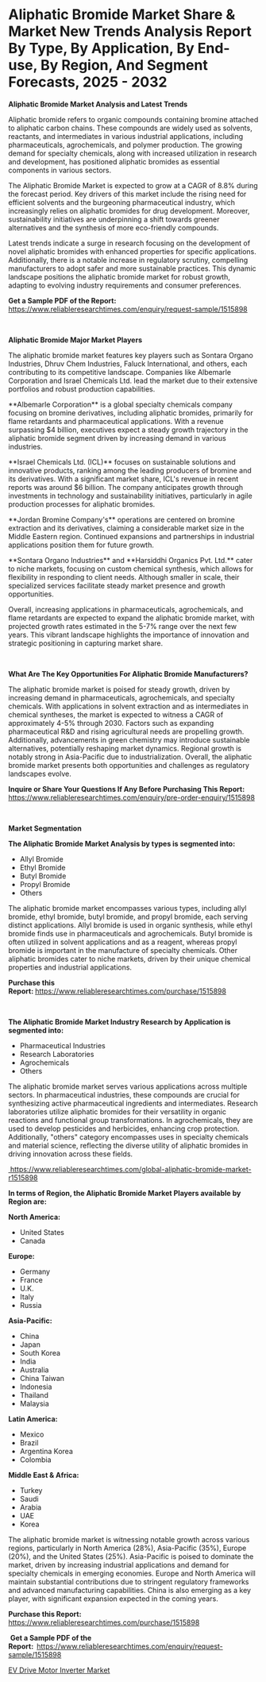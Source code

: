 <p><h1>Aliphatic Bromide Market Share & Market New Trends Analysis Report By Type, By Application, By End-use, By Region, And Segment Forecasts, 2025 - 2032</h1></p><p><strong>Aliphatic Bromide Market Analysis and Latest Trends</strong></p>
<p><p>Aliphatic bromide refers to organic compounds containing bromine attached to aliphatic carbon chains. These compounds are widely used as solvents, reactants, and intermediates in various industrial applications, including pharmaceuticals, agrochemicals, and polymer production. The growing demand for specialty chemicals, along with increased utilization in research and development, has positioned aliphatic bromides as essential components in various sectors.</p><p>The Aliphatic Bromide Market is expected to grow at a CAGR of 8.8% during the forecast period. Key drivers of this market include the rising need for efficient solvents and the burgeoning pharmaceutical industry, which increasingly relies on aliphatic bromides for drug development. Moreover, sustainability initiatives are underpinning a shift towards greener alternatives and the synthesis of more eco-friendly compounds. </p><p>Latest trends indicate a surge in research focusing on the development of novel aliphatic bromides with enhanced properties for specific applications. Additionally, there is a notable increase in regulatory scrutiny, compelling manufacturers to adopt safer and more sustainable practices. This dynamic landscape positions the aliphatic bromide market for robust growth, adapting to evolving industry requirements and consumer preferences.</p></p>
<p><strong>Get a Sample PDF of the Report:&nbsp;</strong> <a href="https://www.reliableresearchtimes.com/enquiry/request-sample/1515898?utm_campaign=3548&utm_medium=2&utm_source=Github&utm_content=ia&utm_term=29032025&utm_id=aliphatic-bromide">https://www.reliableresearchtimes.com/enquiry/request-sample/1515898</a></p>
<p>&nbsp;</p>
<p><strong>Aliphatic Bromide Major Market Players</strong></p>
<p><p>The aliphatic bromide market features key players such as Sontara Organo Industries, Dhruv Chem Industries, Faluck International, and others, each contributing to its competitive landscape. Companies like Albemarle Corporation and Israel Chemicals Ltd. lead the market due to their extensive portfolios and robust production capabilities.</p><p>**Albemarle Corporation** is a global specialty chemicals company focusing on bromine derivatives, including aliphatic bromides, primarily for flame retardants and pharmaceutical applications. With a revenue surpassing $4 billion, executives expect a steady growth trajectory in the aliphatic bromide segment driven by increasing demand in various industries.</p><p>**Israel Chemicals Ltd. (ICL)** focuses on sustainable solutions and innovative products, ranking among the leading producers of bromine and its derivatives. With a significant market share, ICL's revenue in recent reports was around $6 billion. The company anticipates growth through investments in technology and sustainability initiatives, particularly in agile production processes for aliphatic bromides.</p><p>**Jordan Bromine Company's** operations are centered on bromine extraction and its derivatives, claiming a considerable market size in the Middle Eastern region. Continued expansions and partnerships in industrial applications position them for future growth.</p><p>**Sontara Organo Industries** and **Harsiddhi Organics Pvt. Ltd.** cater to niche markets, focusing on custom chemical synthesis, which allows for flexibility in responding to client needs. Although smaller in scale, their specialized services facilitate steady market presence and growth opportunities.</p><p>Overall, increasing applications in pharmaceuticals, agrochemicals, and flame retardants are expected to expand the aliphatic bromide market, with projected growth rates estimated in the 5-7% range over the next few years. This vibrant landscape highlights the importance of innovation and strategic positioning in capturing market share.</p></p>
<p>&nbsp;</p>
<p><strong>What Are The Key Opportunities For Aliphatic Bromide Manufacturers?</strong></p>
<p><p>The aliphatic bromide market is poised for steady growth, driven by increasing demand in pharmaceuticals, agrochemicals, and specialty chemicals. With applications in solvent extraction and as intermediates in chemical syntheses, the market is expected to witness a CAGR of approximately 4-5% through 2030. Factors such as expanding pharmaceutical R&D and rising agricultural needs are propelling growth. Additionally, advancements in green chemistry may introduce sustainable alternatives, potentially reshaping market dynamics. Regional growth is notably strong in Asia-Pacific due to industrialization. Overall, the aliphatic bromide market presents both opportunities and challenges as regulatory landscapes evolve.</p></p>
<p><strong>Inquire or Share Your Questions If Any Before Purchasing This Report:</strong> <a href="https://www.reliableresearchtimes.com/enquiry/pre-order-enquiry/1515898?utm_campaign=3548&utm_medium=2&utm_source=Github&utm_content=ia&utm_term=29032025&utm_id=aliphatic-bromide">https://www.reliableresearchtimes.com/enquiry/pre-order-enquiry/1515898</a></p>
<p>&nbsp;</p>
<p><strong>Market Segmentation</strong></p>
<p><strong>The Aliphatic Bromide Market Analysis by types is segmented into:</strong></p>
<p><ul><li>Allyl Bromide</li><li>Ethyl Bromide</li><li>Butyl Bromide</li><li>Propyl Bromide</li><li>Others</li></ul></p>
<p><p>The aliphatic bromide market encompasses various types, including allyl bromide, ethyl bromide, butyl bromide, and propyl bromide, each serving distinct applications. Allyl bromide is used in organic synthesis, while ethyl bromide finds use in pharmaceuticals and agrochemicals. Butyl bromide is often utilized in solvent applications and as a reagent, whereas propyl bromide is important in the manufacture of specialty chemicals. Other aliphatic bromides cater to niche markets, driven by their unique chemical properties and industrial applications.</p></p>
<p><strong>Purchase this Report:&nbsp;</strong><a href="https://www.reliableresearchtimes.com/purchase/1515898?utm_campaign=3548&utm_medium=2&utm_source=Github&utm_content=ia&utm_term=29032025&utm_id=aliphatic-bromide">https://www.reliableresearchtimes.com/purchase/1515898</a></p>
<p>&nbsp;</p>
<p><strong>The Aliphatic Bromide Market Industry Research by Application is segmented into:</strong></p>
<p><ul><li>Pharmaceutical Industries</li><li>Research Laboratories</li><li>Agrochemicals</li><li>Others</li></ul></p>
<p><p>The aliphatic bromide market serves various applications across multiple sectors. In pharmaceutical industries, these compounds are crucial for synthesizing active pharmaceutical ingredients and intermediates. Research laboratories utilize aliphatic bromides for their versatility in organic reactions and functional group transformations. In agrochemicals, they are used to develop pesticides and herbicides, enhancing crop protection. Additionally, "others" category encompasses uses in specialty chemicals and material science, reflecting the diverse utility of aliphatic bromides in driving innovation across these fields.</p></p>
<p><a href="https://www.reliableresearchtimes.com/global-aliphatic-bromide-market-r1515898?utm_campaign=3548&utm_medium=2&utm_source=Github&utm_content=ia&utm_term=29032025&utm_id=aliphatic-bromide">&nbsp;https://www.reliableresearchtimes.com/global-aliphatic-bromide-market-r1515898</a></p>
<p><strong>In terms of Region, the Aliphatic Bromide Market Players available by Region are:</strong></p>
<p>
    <p> <strong> North America: </strong>
        <ul>
            <li>United States</li>
            <li>Canada</li>
        </ul>
        </p> 
    <p> <strong> Europe: </strong>
        <ul>
            <li>Germany</li>
            <li>France</li>
            <li>U.K.</li>
            <li>Italy</li>
            <li>Russia</li>
        </ul>
        </p> 
    <p> <strong> Asia-Pacific: </strong>
        <ul>
            <li>China</li>
            <li>Japan</li>
            <li>South Korea</li>
            <li>India</li>
            <li>Australia</li>
            <li>China Taiwan</li>
            <li>Indonesia</li>
            <li>Thailand</li>
            <li>Malaysia</li>
        </ul>
        </p> 
    <p> <strong> Latin America: </strong>
        <ul>
            <li>Mexico</li>
            <li>Brazil</li>
            <li>Argentina Korea</li>
            <li>Colombia</li>
        </ul>
        </p> 
    <p> <strong> Middle East & Africa: </strong>
        <ul>
            <li>Turkey</li>
            <li>Saudi</li>
            <li>Arabia</li>
            <li>UAE</li>
            <li>Korea</li>
        </ul>
    </p>
    </p>
<p><p>The aliphatic bromide market is witnessing notable growth across various regions, particularly in North America (28%), Asia-Pacific (35%), Europe (20%), and the United States (25%). Asia-Pacific is poised to dominate the market, driven by increasing industrial applications and demand for specialty chemicals in emerging economies. Europe and North America will maintain substantial contributions due to stringent regulatory frameworks and advanced manufacturing capabilities. China is also emerging as a key player, with significant expansion expected in the coming years.</p></p>
<p><strong>Purchase this Report: </strong><a href="https://www.reliableresearchtimes.com/purchase/1515898?utm_campaign=3548&utm_medium=2&utm_source=Github&utm_content=ia&utm_term=29032025&utm_id=aliphatic-bromide">https://www.reliableresearchtimes.com/purchase/1515898</a></p>
<p>&nbsp;<strong>Get a Sample PDF of the Report:&nbsp;&nbsp;</strong><a href="https://www.reliableresearchtimes.com/enquiry/request-sample/1515898?utm_campaign=3548&utm_medium=2&utm_source=Github&utm_content=ia&utm_term=29032025&utm_id=aliphatic-bromide">https://www.reliableresearchtimes.com/enquiry/request-sample/1515898</a></p>
<p><strong></strong></p>
<p><p><a href="https://github.com/anesimazikpd/Market-Research-Report-List-1/blob/main/ev-drive-motor-inverter-market.md?utm_campaign=3548&utm_medium=2&utm_source=Github&utm_content=ia&utm_term=29032025&utm_id=aliphatic-bromide">EV Drive Motor Inverter Market</a></p></p>